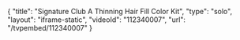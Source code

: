 {
    "title": "Signature Club A Thinning Hair Fill   Color Kit",
    "type": "solo",
    "layout": "iframe-static",
    "videoId": "112340007",
    "url": "\/tvpembed\/112340007"
}